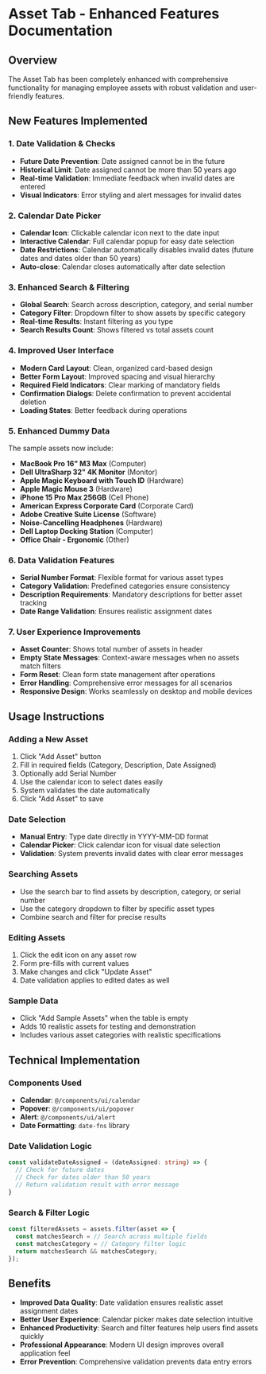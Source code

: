 # Asset Tab - Enhanced Features Documentation

## Overview
The Asset Tab has been completely enhanced with comprehensive functionality for managing employee assets with robust validation and user-friendly features.

## New Features Implemented

### 1. Date Validation & Checks
- **Future Date Prevention**: Date assigned cannot be in the future
- **Historical Limit**: Date assigned cannot be more than 50 years ago
- **Real-time Validation**: Immediate feedback when invalid dates are entered
- **Visual Indicators**: Error styling and alert messages for invalid dates

### 2. Calendar Date Picker
- **Calendar Icon**: Clickable calendar icon next to the date input
- **Interactive Calendar**: Full calendar popup for easy date selection
- **Date Restrictions**: Calendar automatically disables invalid dates (future dates and dates older than 50 years)
- **Auto-close**: Calendar closes automatically after date selection

### 3. Enhanced Search & Filtering
- **Global Search**: Search across description, category, and serial number
- **Category Filter**: Dropdown filter to show assets by specific category
- **Real-time Results**: Instant filtering as you type
- **Search Results Count**: Shows filtered vs total assets count

### 4. Improved User Interface
- **Modern Card Layout**: Clean, organized card-based design
- **Better Form Layout**: Improved spacing and visual hierarchy
- **Required Field Indicators**: Clear marking of mandatory fields
- **Confirmation Dialogs**: Delete confirmation to prevent accidental deletion
- **Loading States**: Better feedback during operations

### 5. Enhanced Dummy Data
The sample assets now include:
- **MacBook Pro 16" M3 Max** (Computer)
- **Dell UltraSharp 32" 4K Monitor** (Monitor) 
- **Apple Magic Keyboard with Touch ID** (Hardware)
- **Apple Magic Mouse 3** (Hardware)
- **iPhone 15 Pro Max 256GB** (Cell Phone)
- **American Express Corporate Card** (Corporate Card)
- **Adobe Creative Suite License** (Software)
- **Noise-Cancelling Headphones** (Hardware)
- **Dell Laptop Docking Station** (Computer)
- **Office Chair - Ergonomic** (Other)

### 6. Data Validation Features
- **Serial Number Format**: Flexible format for various asset types
- **Category Validation**: Predefined categories ensure consistency
- **Description Requirements**: Mandatory descriptions for better asset tracking
- **Date Range Validation**: Ensures realistic assignment dates

### 7. User Experience Improvements
- **Asset Counter**: Shows total number of assets in header
- **Empty State Messages**: Context-aware messages when no assets match filters
- **Form Reset**: Clean form state management after operations
- **Error Handling**: Comprehensive error messages for all scenarios
- **Responsive Design**: Works seamlessly on desktop and mobile devices

## Usage Instructions

### Adding a New Asset
1. Click "Add Asset" button
2. Fill in required fields (Category, Description, Date Assigned)
3. Optionally add Serial Number
4. Use the calendar icon to select dates easily
5. System validates the date automatically
6. Click "Add Asset" to save

### Date Selection
- **Manual Entry**: Type date directly in YYYY-MM-DD format
- **Calendar Picker**: Click calendar icon for visual date selection
- **Validation**: System prevents invalid dates with clear error messages

### Searching Assets
- Use the search bar to find assets by description, category, or serial number
- Use the category dropdown to filter by specific asset types
- Combine search and filter for precise results

### Editing Assets
1. Click the edit icon on any asset row
2. Form pre-fills with current values
3. Make changes and click "Update Asset"
4. Date validation applies to edited dates as well

### Sample Data
- Click "Add Sample Assets" when the table is empty
- Adds 10 realistic assets for testing and demonstration
- Includes various asset categories with realistic specifications

## Technical Implementation

### Components Used
- **Calendar**: `@/components/ui/calendar`
- **Popover**: `@/components/ui/popover`
- **Alert**: `@/components/ui/alert`
- **Date Formatting**: `date-fns` library

### Date Validation Logic
```typescript
const validateDateAssigned = (dateAssigned: string) => {
  // Check for future dates
  // Check for dates older than 50 years
  // Return validation result with error message
}
```

### Search & Filter Logic
```typescript
const filteredAssets = assets.filter(asset => {
  const matchesSearch = // Search across multiple fields
  const matchesCategory = // Category filter logic
  return matchesSearch && matchesCategory;
});
```

## Benefits
- **Improved Data Quality**: Date validation ensures realistic asset assignment dates
- **Better User Experience**: Calendar picker makes date selection intuitive
- **Enhanced Productivity**: Search and filter features help users find assets quickly
- **Professional Appearance**: Modern UI design improves overall application feel
- **Error Prevention**: Comprehensive validation prevents data entry errors
